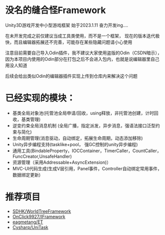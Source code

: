 # 没名的缝合怪Framework
Unity3D游戏开发中小型游戏框架
始于2023.1.11  奋力开发ing....

在未开发完成之前仅建议当成工具类使用，而不是一个框架，
现在的版本迭代极快，而且编辑器拓展还不完善，可能存在某些隐藏问题请小心使用

注意目前需要自己导入Odin插件，我不建议大家使用盗版的Odin（CSDN暗示），因为本项目内使用的Odin部分在打包之后不会进入包内，也就是说编辑器里自己用没人知道

后续会给出类似Odin的编辑器插件实现上传到仓库内来解决这个问题

# 已经实现的模块：
- 基类全局对象池(托管池全局申请/回收，using释放，非托管池创建，计时回收，基类管理)
- 逆变约束全局消息机制 (全局广播，指定派发，异步消息，强语法接口泛型约束与简化)
- 生命周期管理(消息驱动，自动绑定，拓展生命周期，动态添加移除)
- Unity异步编程支持(tasklike+pool， 强GC控制的unity异步编程)
- 通用工具(BindableProperty，IOCContainer，TimerCaller，CountCaller，FuncCreator,UnsafeHandler)
- 资源管理（采用Addressable+AsyncExtension)）
- MVC-UI代码生成(生成V层引用，Panel事件，Controller自动绑定常用事件，数据绑定更新)

# 推荐项目
- [SDHK/WorldTreeFramework](https://github.com/SDHK/WorldTreeFramework)
- [OnClick9927/IFramework](https://github.com/OnClick9927/IFramework)
- [eagmetang/ET](https://github.com/egametang/ET)
- [Cysharp/UniTask](https://github.com/Cysharp/UniTask)
